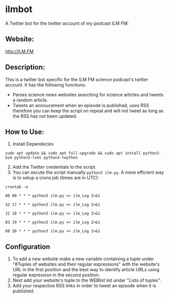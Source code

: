 # ilmbot
A Twitter bot for the twitter account of my podcast ILM FM:

## Website:
http://ILM.FM

## Description:
This is a twitter bot specific for the ILM FM science podcast's twitter account. It has the following functions:
* Parses science news websites searching for science articles and tweets a random article.
* Tweets an annoucement when an episode is published, uses RSS therefore you can keep the script on repeat and will not tweet as long as the RSS has not been updated.

## How to Use:
1. Install Dependecies

`sudo apt update && sudo apt full-upgrade && sudo apt install python3-bs4 python3-lxml python3-twython`

2. Add the Twitter credentials to the script.
3. You can excute the script manually `python3 ilm.py`. A more efficient way is to setup a crons job (times are in UTC):

`crontab -e`

`00 00 * * * python3 ilm.py >> ilm_Log 2>&1`

`32 17 * * * python3 ilm.py >> ilm_Log 2>&1`

`12 18 * * * python3 ilm.py >> ilm_Log 2>&1`

`03 19 * * * python3 ilm.py >> ilm_Log 2>&1`

`08 20 * * * python3 ilm.py >> ilm_Log 2>&1`

## Configuration
1. To add a new website make a new variable containing a tuple under "#Tuples of websites and their regular expressions" with the website's URL in the first position and the best way to identify article URLs using regular expression in the second position.
2. Next add your website's tuple to the WEBlist list under "Lists of tuples".
3. Add your respective RSS links in order to tweet an episode when it is published.
